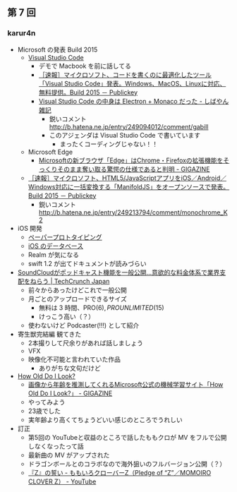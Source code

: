 ## 第 7 回

### karur4n

- Microsoft の発表 Build 2015
  - [Visual Studio Code](https://code.visualstudio.com/)
    - デモで Macbook を前に話してる
    - [［速報］マイクロソフト、コードを書くのに最適化したツール「Visual Studio Code」発表。Windows、MacOS、Linuxに対応、無料提供。Build 2015 － Publickey](http://www.publickey1.jp/blog/15/visual_studio_code.html)
	- [Visual Studio Code の中身は Electron + Monaco だった - しばやん雑記](http://blog.shibayan.jp/entry/20150430/1430328999)
	  - 鋭いコメント http://b.hatena.ne.jp/entry/249094012/comment/gabill
	  - このアジェンダは Visual Studio Code で書いています
	    - まったくコーディングじゃない！！
  - Microsoft Edge
    - [Microsoftの新ブラウザ「Edge」はChrome・Firefoxの拡張機能をそっくりそのまま奪い取る驚愕の仕様であると判明 - GIGAZINE](http://gigazine.net/news/20150430-microsoft-edge/)
  - [［速報］マイクロソフト、HTML5/JavaScriptアプリをiOS／Android／Windows対応に一括変換する「ManifoldJS」をオープンソースで発表。Build 2015 － Publickey](http://www.publickey1.jp/blog/15/manifoldjs_build_2015.html)
    - 鋭いコメント http://b.hatena.ne.jp/entry/249213794/comment/monochrome_K2
- iOS 開発
  - [ペーパープロトタイピング](http://karur4n.hatenablog.com/entry/2015/04/30/131355)
  - [iOS のデータベース](http://karur4n.hatenablog.com/entry/2015/05/01/002300)
  - Realm が気になる
  - swift 1.2 が出てドキュメントが読みづらい
- [SoundCloudがポッドキャスト機能を一般公開…意欲的な料金体系で業界支配をねらう | TechCrunch Japan](http://jp.techcrunch.com/2015/04/29/20150428soundcloud-opens-its-podcasting-features-to-everyone/)
  - 前々からあったけどこれで一般公開
  - 月ごとのアップロードできるサイズ
    - 無料は 3 時間、PRO($6), PRO UNLIMITED($15)
    - けっこう高い（？）
  - 使わないけど Podcaster(!!!) として紹介
- 寄生獣完結編 観てきた
  - 2本撮りして尺余りがあれば話しましょう
  - VFX
  - 映像化不可能と言われていた作品
    - ありがちな文句だけど
- [How Old Do I Look?](http://how-old.net/)
  - [画像から年齢を推測してくれるMicrosoft公式の機械学習サイト「How Old Do I Look?」 - GIGAZINE](http://gigazine.net/news/20150501-how-old-do-i-look/)
  - やってみよう
  - 23歳でした
  - 実年齢より高くてちょうどいい感じのところでうれしい
- 訂正
  - 第5回の YouTubeと収益のところで話したももクロが MV をフルで公開しなくなったって話
  - 最新曲の MV がアップされた
  - ドラゴンボールとのコラボなので海外狙いのフルバージョン公開（？）
  - [『Z』の誓い - ももいろクローバーZ（Pledge of “Z”／MOMOIRO CLOVER Z） - YouTube](https://www.youtube.com/watch?v=xYYhAryLnHY)

